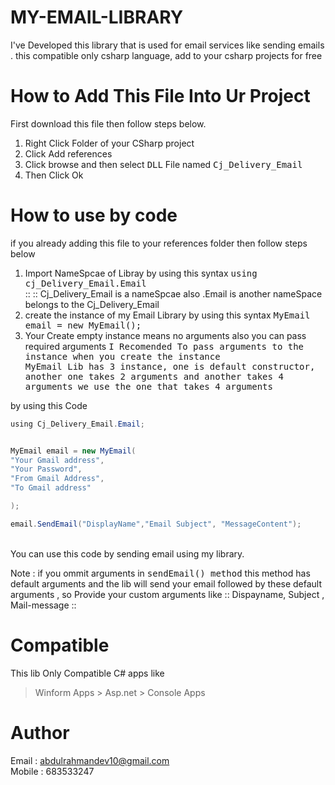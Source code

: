 # MY-EMAIL-LIBRARY
I've Developed this library that is used for email services like sending emails . this compatible only csharp language, add to your csharp projects for free

# How to Add This File Into Ur Project
First download this file then follow steps below.<br>
1. Right Click Folder of your CSharp project<br>
2. Click Add references<br>
3. Click browse and then select <kbd>DLL</kbd> File  named <kbd>Cj_Delivery_Email</kbd><br>
4. Then Click Ok 

# How to use by code 
if you already adding this file to your references folder then follow steps below<br>
1. Import NameSpcae of Libray by using this syntax  <kbd>using cj_Delivery_Email.Email</kbd><br>
  :: ::  Cj_Delivery_Email is a nameSpcae also .Email is another nameSpace belongs to the Cj_Delivery_Email<br>
2. create the instance of my Email Library by using this syntax <kbd>MyEmail email = new MyEmail();</kbd>
3. Your Create empty instance means no arguments also you can pass required arguments <kbd>I Recomended To pass arguments to the instance
when you create the instance<br>
MyEmail Lib has 3 instance, one is default constructor, another one takes 2 arguments and another takes 4 arguments we use the one that takes 4 arguments<br>

by using this Code 
```java
using Cj_Delivery_Email.Email;


MyEmail email = new MyEmail(
"Your Gmail address",
"Your Password",
"From Gmail Address",
"To Gmail address"

);

email.SendEmail("DisplayName","Email Subject", "MessageContent");
```
 <br>
 You can use this code by sending email using my library. 

Note : if you ommit arguments in <kbd>sendEmail() method</kbd> this method has default arguments and the lib will send your email followed by these default arguments
, so Provide your custom arguments like :: Dispayname, Subject , Mail-message ::

# Compatible
This lib Only Compatible C# apps like
> Winform Apps >  Asp.net  > Console Apps 

# Author 
Email : abdulrahmandev10@gmail.com<br>
Mobile : 683533247
